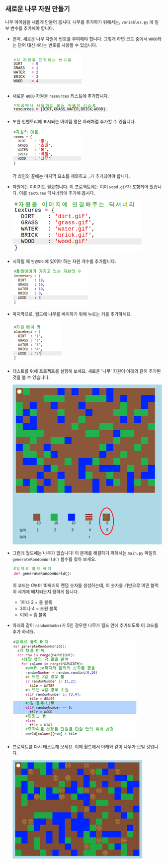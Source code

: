 ## 새로운 나무 자원 만들기

나무 아이템을 새롭게 만들어 봅시다. 나무를 추가하기 위해서는, `variables.py` 에 일부 변수를 추가해야 합니다.

+ 먼저, 새로운 나무 자원에 번호를 부여해야 합니다. 그렇게 하면 코드 중에서 `WOOD`라는 단어 대신 4라는 번호를 사용할 수 있습니다.
    
    ![스크린샷](images/craft-wood-const.png)

+ 새로운 `WOOD` 자원을 `resources` 리스트에 추가합니다.
    
    ![스크린샷](images/craft-wood-resources.png)

+ 또한 인벤토리에 표시되는 아이템 명은 아래처럼 추가할 수 있습니다.
    
    ![스크린샷](images/craft-wood-name.png)
    
    각 라인의 끝에는 마지막 요소를 제외하고 `,`가 추가되어야 합니다.

+ 자원에는 이미지도 필요합니다. 이 프로젝트에는 이미 `wood.gif`가 포함되어 있습니다. 이를 `textures` 딕셔너리에 추가해 봅시다.
    
    ![스크린샷](images/craft-wood-texture.png)

+ 시작될 때 `인벤토리`에 있어야 하는 자원 개수를 추가합니다.
    
    ![스크린샷](images/craft-wood-inventory.png)

+ 마지막으로, 월드에 나무를 배치하기 위해 누르는 키를 추가하세요.
    
    ![스크린샷](images/craft-wood-placekey.png)

+ 테스트를 위해 프로젝트를 실행해 보세요. 새로운 '나무' 자원이 아래와 같이 추가된 것을 볼 수 있습니다.
    
    ![스크린샷](images/craft-wood-test.png)

+ 그런데 월드에는 나무가 없습니다! 이 문제를 해결하기 위해서는 `main.py` 파일의 `generateRandomWorld()` 함수를 찾아 보세요. 
    
    ![스크린샷](images/craft-wood-random1.png)
    
    이 코드는 0부터 10까지의 랜덤 숫자를 생성하는데, 이 숫자를 기반으로 어떤 블럭이 세계에 배치되는지 정하게 됩니다.
    
    + 1이나 2 = 물 블록
    + 3이나 4 = 초원 블록
    + 이외 = 흙 블록

+ 아래와 같이 `randomNumber`가 5인 경우엔 나무가 월드 안에 추가되도록 이 코드를 추가 하세요.
    
    ![스크린샷](images/craft-wood-random2.png)

+ 프로젝트를 다시 테스트해 보세요. 이제 월드에서 아래와 같이 나무가 보일 것입니다.
    
    ![스크린샷](images/craft-wood-test2.png)